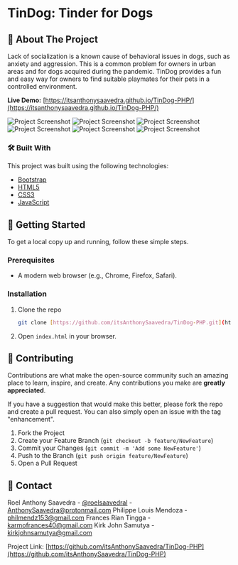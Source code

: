 # TinDog: Tinder for Dogs

## 📖 About The Project

Lack of socialization is a known cause of behavioral issues in dogs, such as anxiety and aggression. This is a common problem for owners in urban areas and for dogs acquired during the pandemic. TinDog provides a fun and easy way for owners to find suitable playmates for their pets in a controlled environment.

**Live Demo:** [https://itsanthonysaavedra.github.io/TinDog-PHP/](https://itsanthonysaavedra.github.io/TinDog-PHP/)

![Project Screenshot](<img width="1874" height="915" alt="image" src="https://github.com/user-attachments/assets/e4ffe852-12d9-4b2d-b398-7ea6378186f3" />
)
![Project Screenshot](<img width="1843" height="906" alt="image" src="https://github.com/user-attachments/assets/e9244d57-1112-4427-8a2c-0b9211730bda" />
)
![Project Screenshot](<img width="1850" height="908" alt="image" src="https://github.com/user-attachments/assets/c86337b4-bd33-467d-aa2c-c37c7c876fe4" />
)
![Project Screenshot](<img width="1844" height="904" alt="image" src="https://github.com/user-attachments/assets/1283cdf4-f55c-492e-9cea-364a9e136e7f" />
)
![Project Screenshot](<img width="1844" height="494" alt="image" src="https://github.com/user-attachments/assets/8ed39eeb-e29c-4a8d-8408-66873e571092" />
)
![Project Screenshot](<img width="1847" height="917" alt="image" src="https://github.com/user-attachments/assets/1ebc009b-ce21-43ec-ba07-37bbe6f0777a" />
)

### 🛠️ Built With

This project was built using the following technologies:

* [Bootstrap](https://getbootstrap.com/)
* [HTML5](https://en.wikipedia.org/wiki/HTML5)
* [CSS3](https://en.wikipedia.org/wiki/CSS)
* [JavaScript](https://www.javascript.com/)

## 🚀 Getting Started

To get a local copy up and running, follow these simple steps.

### Prerequisites

* A modern web browser (e.g., Chrome, Firefox, Safari).

### Installation

1.  Clone the repo
    ```sh
    git clone [https://github.com/itsAnthonySaavedra/TinDog-PHP.git](https://github.com/itsAnthonySaavedra/TinDog-PHP.git)
    ```
2.  Open `index.html` in your browser.

## 🤝 Contributing

Contributions are what make the open-source community such an amazing place to learn, inspire, and create. Any contributions you make are **greatly appreciated**.

If you have a suggestion that would make this better, please fork the repo and create a pull request. You can also simply open an issue with the tag "enhancement".

1.  Fork the Project
2.  Create your Feature Branch (`git checkout -b feature/NewFeature`)
3.  Commit your Changes (`git commit -m 'Add some NewFeature'`)
4.  Push to the Branch (`git push origin feature/NewFeature`)
5.  Open a Pull Request

## 📧 Contact

Roel Anthony Saavedra - [@roelsaavedral](https://www.instagram.com/roelsaavedral) - AnthonySaavedra@protonmail.com
Philippe Louis Mendoza - philmendz153@gmail.com
Frances Rian Tingga - karmofrances40@gmail.com 
Kirk John Samutya - kirkjohnsamutya@gmail.com

Project Link: [https://github.com/itsAnthonySaavedra/TinDog-PHP](https://github.com/itsAnthonySaavedra/TinDog-PHP)


